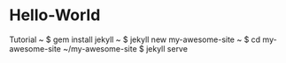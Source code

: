 # Hello-World
Tutorial
~ $ gem install jekyll
~ $ jekyll  new my-awesome-site
~ $ cd my-awesome-site
~/my-awesome-site $ jekyll serve
